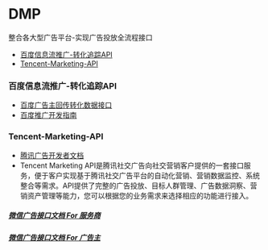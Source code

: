 # DMP
整合各大型广告平台-实现广告投放全流程接口

- [百度信息流推广-转化追踪API](#百度信息流推广-转化追踪API)
- [Tencent-Marketing-API](#Tencent-Marketing-API)

### 百度信息流推广-转化追踪API
- [百度广告主回传转化数据接口](http://ocpc.baidu.com/developer/d/guide/?iurl=api%2Fapi-doc%2Fapi-interface%2F)
- [百度推广开发指南](http://ocpc.baidu.com/developer/d/guide)


### Tencent-Marketing-API
- [腾讯广告开发者文档](https://developers.e.qq.com/docs/start)
- Tencent Marketing API是腾讯社交广告向社交营销客户提供的一套接口服务，便于客户实现基于腾讯社交广告平台的自动化营销、营销数据监控、系统整合等需求。API提供了完整的广告投放、目标人群管理、广告数据洞察、营销资产管理等能力，您可以根据您的业务需求来选择相应的功能进行接入。


##### [微信广告接口文档 For 服务商](https://wximg.qq.com/wxp/pdftool/get.html?post_id=739)
##### [微信广告接口文档 For 广告主](https://wximg.qq.com/wxp/pdftool/get.html?post_id=1424)
